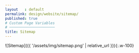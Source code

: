 ```yaml
---
layout   : default
permalink: design/website/sitemap/
published: true
# Custom Page Variables
# ─────────────────────
title: Sitemap
---
```


![Sitemap]({{ '/assets/img/sitemap.png' | relative_url }}){:.w-100}